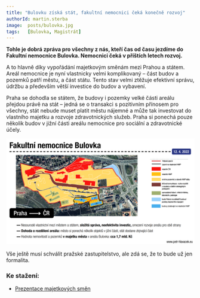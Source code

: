 ```yaml
---
title: "Bulovku získá stát, fakultní nemocnici čeká konečně rozvoj"
authorId: martin.sterba
image:  posts/bulovka.jpg
tags:   [Bulovka, Magistrát]
---
```


**Tohle je dobrá zpráva pro všechny z nás, kteří čas od času jezdíme do Fakultní nemocnice Bulovka. Nemocnici čeká v příštích letech rozvoj.**

A to hlavně díky vypořádání majetkovým směnám mezi Prahou a státem. Areál nemocnice je nyní vlastnicky velmi komplikovaný – část budov a pozemků patří městu, a část státu. Tento stav velmi ztěžuje efektivní správu, údržbu a především větší investice do budov a vybavení. 

Praha se dohodla se státem, že budovy i pozemky velké části areálu přejdou právě na stát – jedná se o transakci s pozitivním přínosem pro všechny, stát nebude muset platit městu nájemné a může tak investovat do vlastního majetku a rozvoje zdravotnických služeb. Praha si ponechá pouze několik budov v jižní části areálu nemocnice pro sociální a zdravotnické účely. 

![Majetkové směny se státem](/assets/img/posts/bulovka-aktualnistav.png)

Vše ještě musí schválit pražské zastupitelstvo, ale zdá se, že to bude už jen formalita.

### Ke stažení:
- [Prezentace majetkových směn](https://www.praha.eu/file/3412986/_20220412_TK_smeny.pdf)
